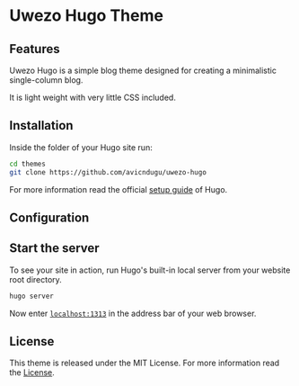 # Uwezo Hugo Theme

## Features

Uwezo Hugo is a simple blog theme designed for creating a minimalistic single-column blog.

It is light weight with very little CSS included.

## Installation

Inside the folder of your Hugo site run:

```bash
cd themes
git clone https://github.com/avicndugu/uwezo-hugo
```

For more information read the official [setup guide](https://gohugo.io/getting-started/installing/) of Hugo.

## Configuration

## Start the server

To see your site in action, run Hugo's built-in local server from your website root directory.

```bash
hugo server
```

Now enter [`localhost:1313`](http://localhost:1313) in the address bar of your web browser.

## License

This theme is released under the MIT License. For more information read the [License](https://github.com/avicndugu/uwezo-hugo/blob/main/LICENSE).
